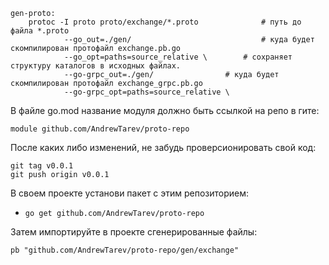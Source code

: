```
gen-proto:
	protoc -I proto proto/exchange/*.proto			    # путь до файла *.proto
			--go_out=./gen/                             # куда будет скомпилирован протофайл exchange.pb.go
			--go_opt=paths=source_relative \	    # сохраняет структуру каталогов в исходных файлах.
			--go-grpc_out=./gen/			    # куда будет скомпилирован протофайл exchange_grpc.pb.go
			--go-grpc_opt=paths=source_relative \
```

В файле go.mod название модуля должно быть ссылкой на репо в гите:
```
module github.com/AndrewTarev/proto-repo
```

После каких либо изменений, не забудь проверсионировать свой код:
```
git tag v0.0.1
git push origin v0.0.1
```

В своем проекте установи пакет с этим репозиторием:
- `go get github.com/AndrewTarev/proto-repo`

Затем импортируйте в проекте сгенерированные файлы:
```
pb "github.com/AndrewTarev/proto-repo/gen/exchange"
```